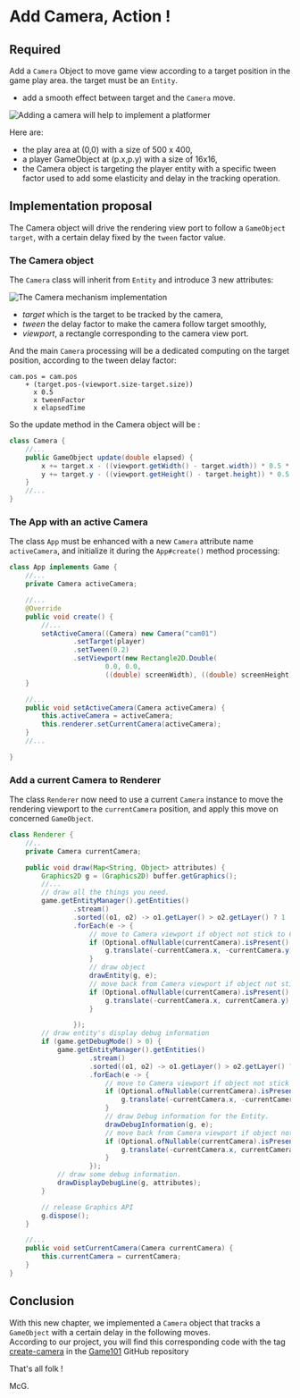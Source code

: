# Add Camera, Action !

## Required

Add a `Camera` Object to move game view according to a target position in the game play area. the target must be
an `Entity`.

- add a smooth effect between target and the `Camera` move.

![Adding a camera will help to implement a platformer]( https://docs.google.com/drawings/d/e/2PACX-1vSWff4JKLV2ZThVlxOQqF0Cnr-zMMUBiKa3b0NFGl_LuFx4HvWrp11RVMtupieJSdXqI6cU7wTCoK0B/pub?w=619&h=404 "Adding a camera will help to implement a platformer")

Here are:

- the play area at (0,0) with a size of 500 x 400,
- a player GameObject at (p.x,p.y) with a size of 16x16,
- the Camera object is targeting the player entity with a specific tween factor used to add some elasticity and delay in
  the tracking operation.

## Implementation proposal

The Camera object will drive the rendering view port to follow a `GameObject` `target`, with a certain delay fixed by
the `tween` factor value.

### The Camera object

The `Camera` class will inherit from `Entity` and introduce 3 new attributes:

![The Camera mechanism implementation](http://www.plantuml.com/plantuml/png/TP11QmCX48Nl_eeflQI4N7hqK1BIqcCX_GMpwv2rg2iwxYQK_UzLfB9BwKsVRzxtncDa39oi4Gyya2Nm1hKJWrO4bdWOLHJOHGxOC_G6OuGtnvhly2tW4RIIe1sNeqDB4ZuvQ7SLYwZUzon-T5-KXxNr9WCS_oRaW3tS9AWnTORAvTukYuZ3ECCvZmTiHMfc5O5kJ4wj4QKI780nN8dbwg7ACv5hWA9CccO_XcozP1Ewgw7dLm6vIF8AcNPaq4TIiiuyoMdKIYprSqxU0p87tIMcMEiMRTkrA6tnshMKt4VYKyzwehhChaShwt5BkP1J52ZyGRM7BQ_9cL8WvnH29lzFAGKFXnUeiiHLAT72LeP-7IYEsP6i-G40
"The Camera mechanism implementation")

- _target_ which is the target to be tracked by the camera,
- _tween_ the delay factor to make the camera follow target smoothly,
- _viewport_, a rectangle corresponding to the camera view port.

And the main `Camera` processing will be a dedicated computing on the target position, according to the tween delay
factor:

```text
cam.pos = cam.pos
    + (target.pos-(viewport.size-target.size)) 
      x 0.5
      x tweenFactor
      x elapsedTime
```

So the update method in the Camera object will be :

```java
class Camera {
    //...  
    public GameObject update(double elapsed) {
        x += target.x - ((viewport.getWidth() - target.width)) * 0.5 * tween * elapsed;
        y += target.y - ((viewport.getHeight() - target.height)) * 0.5 * tween * elapsed;
    }
    //...
}
```

### The App with an active Camera

The class `App` must be enhanced with a new `Camera` attribute name `activeCamera`, and initialize it during the
`App#create()` method processing:

```java
class App implements Game {
    //...
    private Camera activeCamera;

    //...
    @Override
    public void create() {
        //...
        setActiveCamera((Camera) new Camera("cam01")
                .setTarget(player)
                .setTween(0.2)
                .setViewport(new Rectangle2D.Double(
                        0.0, 0.0,
                        ((double) screenWidth), ((double) screenHeight))));
    }

    //...
    public void setActiveCamera(Camera activeCamera) {
        this.activeCamera = activeCamera;
        this.renderer.setCurrentCamera(activeCamera);
    }
    //...

}
```

### Add a current Camera to Renderer

The class `Renderer` now need to use a current `Camera` instance to move the rendering viewport to the `currentCamera`
position, and apply this move on concerned `GameObject`.

```java
class Renderer {
    //..
    private Camera currentCamera;

    public void draw(Map<String, Object> attributes) {
        Graphics2D g = (Graphics2D) buffer.getGraphics();
        //...
        // draw all the things you need.
        game.getEntityManager().getEntities()
                .stream()
                .sorted((o1, o2) -> o1.getLayer() > o2.getLayer() ? 1 : (o1.getPriority() > o1.getPriority() ? 1 : -1))
                .forEach(e -> {
                    // move to Camera viewport if object not stick to Camera
                    if (Optional.ofNullable(currentCamera).isPresent() && !e.isStickToCamera()) {
                        g.translate(-currentCamera.x, -currentCamera.y);
                    }
                    // draw object
                    drawEntity(g, e);
                    // move back from Camera viewport if object not stick to Camera
                    if (Optional.ofNullable(currentCamera).isPresent() && !e.isStickToCamera()) {
                        g.translate(-currentCamera.x, currentCamera.y);
                    }

                });
        // draw entity's display debug information
        if (game.getDebugMode() > 0) {
            game.getEntityManager().getEntities()
                    .stream()
                    .sorted((o1, o2) -> o1.getLayer() > o2.getLayer() ? 1 : (o1.getPriority() > o1.getPriority() ? 1 : -1))
                    .forEach(e -> {
                        // move to Camera viewport if object not stick to Camera
                        if (Optional.ofNullable(currentCamera).isPresent() && !e.isStickToCamera()) {
                            g.translate(-currentCamera.x, -currentCamera.y);
                        }
                        // draw Debug information for the Entity. 
                        drawDebugInformation(g, e);
                        // move back from Camera viewport if object not stick to Camera
                        if (Optional.ofNullable(currentCamera).isPresent() && !e.isStickToCamera()) {
                            g.translate(-currentCamera.x, currentCamera.y);
                        }
                    });
            // draw some debug information.
            drawDisplayDebugLine(g, attributes);
        }

        // release Graphics API
        g.dispose();
    }

    //...
    public void setCurrentCamera(Camera currentCamera) {
        this.currentCamera = currentCamera;
    }
}
```

## Conclusion

With this new chapter, we implemented a `Camera` object that tracks a `GameObject` with a certain delay in the following
moves.  
According to our project, you will find this corresponding code with the
tag [create-camera](https://github.com/SnapGames/game101/releases/tag/create-create-camera) in
the [Game101](https://github.com/SnapGames/game101/ "go and visit the corresponding Game101 project") GitHub repository

That's all folk !

McG.